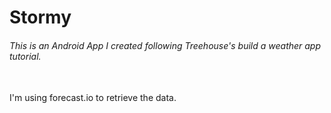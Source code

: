# Stormy
<h6> This is an Android App I created following Treehouse's build a weather app tutorial. </h6> <br>
I'm using forecast.io to retrieve the data.
